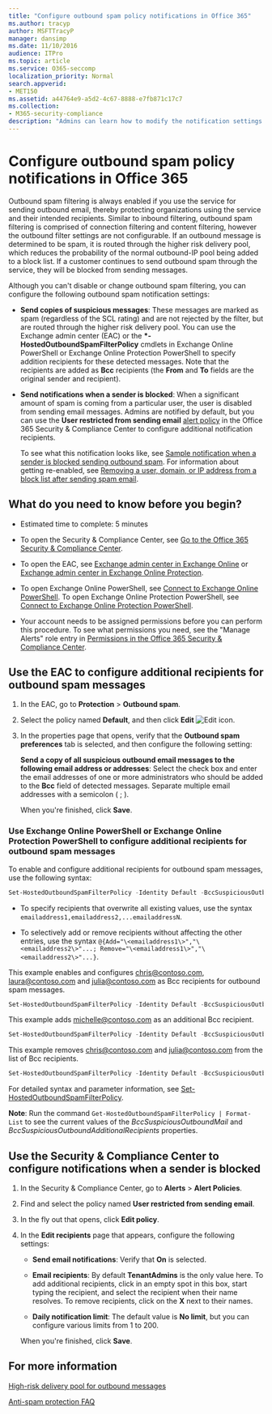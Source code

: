 ```yaml
---
title: "Configure outbound spam policy notifications in Office 365"
ms.author: tracyp
author: MSFTTracyP
manager: dansimp
ms.date: 11/10/2016
audience: ITPro
ms.topic: article
ms.service: O365-seccomp
localization_priority: Normal
search.appverid:
- MET150
ms.assetid: a44764e9-a5d2-4c67-8888-e7fb871c17c7
ms.collection:
- M365-security-compliance
description: "Admins can learn how to modify the notification settings for outbound spam detections in Office 365."
---
```


# Configure outbound spam policy notifications in Office 365

Outbound spam filtering is always enabled if you use the service for sending outbound email, thereby protecting organizations using the service and their intended recipients. Similar to inbound filtering, outbound spam filtering is comprised of connection filtering and content filtering, however the outbound filter settings are not configurable. If an outbound message is determined to be spam, it is routed through the higher risk delivery pool, which reduces the probability of the normal outbound-IP pool being added to a block list. If a customer continues to send outbound spam through the service, they will be blocked from sending messages.

Although you can't disable or change outbound spam filtering, you can configure the following outbound spam notification settings:

- **Send copies of suspicious messages**: These messages are marked as spam (regardless of the SCL rating) and are not rejected by the filter, but are routed through the higher risk delivery pool. You can use the Exchange admin center (EAC) or the **\*-HostedOutboundSpamFilterPolicy** cmdlets in Exchange Online PowerShell or Exchange Online Protection PowerShell to specify addition recipients for these detected messages. Note that the recipients are added as **Bcc** recipients (the **From** and **To** fields are the original sender and recipient).

- **Send notifications when a sender is blocked**: When a significant amount of spam is coming from a particular user, the user is disabled from sending email messages. Admins are notified by default, but you can use the **User restricted from sending email** [alert policy](alert-policies.md) in the Office 365 Security & Compliance Center to configure additional notification recipients.

  To see what this notification looks like, see [Sample notification when a sender is blocked sending outbound spam](sample-notification-when-a-sender-is-blocked-sending-outbound-spam.md). For information about getting re-enabled, see [Removing a user, domain, or IP address from a block list after sending spam email](http://technet.microsoft.com/library/712cfcc1-31e8-4e51-8561-b64258a8f1e5.aspx).

## What do you need to know before you begin?

- Estimated time to complete: 5 minutes

- To open the Security & Compliance Center, see [Go to the Office 365 Security & Compliance Center](go-to-the-securitycompliance-center.md).

- To open the EAC, see [Exchange admin center in Exchange Online](https://docs.microsoft.com/Exchange/exchange-admin-center) or [Exchange admin center in Exchange Online Protection](exchange-admin-center-in-exchange-online-protection-eop.md).

- To open Exchange Online PowerShell, see [Connect to Exchange Online PowerShell](https://docs.microsoft.com/powershell/exchange/exchange-online/connect-to-exchange-online-powershell/connect-to-exchange-online-powershell). To open Exchange Online Protection PowerShell, see [Connect to Exchange Online Protection PowerShell](https://docs.microsoft.com/powershell/exchange/exchange-eop/exchange-online-protection-powershell).

- Your account needs to be assigned permissions before you can perform this procedure. To see what permissions you need, see the "Manage Alerts" role entry in [Permissions in the Office 365 Security & Compliance Center](permissions-in-the-security-and-compliance-center.md).

## Use the EAC to configure additional recipients for outbound spam messages

1. In the EAC, go to **Protection** \> **Outbound spam**.

2. Select the policy named **Default**, and then click **Edit** ![Edit icon](media/ITPro-EAC-EditIcon.png).

3. In the properties page that opens, verify that the **Outbound spam preferences** tab is selected, and then configure the following setting:

   **Send a copy of all suspicious outbound email messages to the following email address or addresses**: Select the check box and enter the email addresses of one or more administrators who should be added to the **Bcc** field of detected messages. Separate multiple email addresses with a semicolon ( ; ).

   When you're finished, click **Save**.

### Use Exchange Online PowerShell or Exchange Online Protection PowerShell to configure additional recipients for outbound spam messages

To enable and configure additional recipients for outbound spam messages, use the following syntax:

```PowerShell
Set-HostedOutboundSpamFilterPolicy -Identity Default -BccSuspiciousOutboundMail $true -BccSuspiciousOutboundAdditionalRecipients <recipients>
```

- To specify recipients that overwrite all existing values, use the syntax `emailaddress1,emailaddress2,...emailaddressN`.

- To selectively add or remove recipients without affecting the other entries, use the syntax `@{Add="\<emailaddress1\>","\<emailaddress2\>"...; Remove="\<emailaddress1\>","\<emailaddress2\>"...}`.

This example enables and configures chris@contoso.com, laura@contoso.com and julia@contoso.com as Bcc recipients for outbound spam messages.

```PowerShell
Set-HostedOutboundSpamFilterPolicy -Identity Default -BccSuspiciousOutboundMail $true -BccSuspiciousOutboundAdditionalRecipients chris@contoso.com,laura@contoso.com,julia@contoso.com
```

This example adds michelle@contoso.com as an additional Bcc recipient.

```PowerShell
Set-HostedOutboundSpamFilterPolicy -Identity Default -BccSuspiciousOutboundAdditionalRecipients @{Add=michelle@contoso.com}
```

This example removes chris@contoso.com and julia@contoso.com from the list of Bcc recipients.

```PowerShell
Set-HostedOutboundSpamFilterPolicy -Identity Default -BccSuspiciousOutboundAdditionalRecipients @{Remove='chris@contoso.com','julia@contoso.com'}
```

For detailed syntax and parameter information, see [Set-HostedOutboundSpamFilterPolicy](https://docs.microsoft.com/powershell/module/exchange/antispam-antimalware/set-hostedoutboundspamfilterpolicy).

**Note**: Run the command `Get-HostedOutboundSpamFilterPolicy | Format-List` to see the current values of the *BccSuspiciousOutboundMail* and *BccSuspiciousOutboundAdditionalRecipients* properties.

## Use the Security & Compliance Center to configure notifications when a sender is blocked

1. In the Security & Compliance Center, go to **Alerts** \> **Alert Policies**.

2. Find and select the policy named **User restricted from sending email**.

3. In the fly out that opens, click **Edit policy**.

4. In the **Edit recipients** page that appears, configure the following settings:

   - **Send email notifications**: Verify that **On** is selected.

   - **Email recipients**: By default **TenantAdmins** is the only value here. To add additional recipients, click in an empty spot in this box, start typing the recipient, and select the recipient when their name resolves. To remove recipients, click on the **X** next to their names.

   - **Daily notification limit**: The default value is **No limit**, but you can configure various limits from 1 to 200.

   When you're finished, click **Save**.

## For more information

[High-risk delivery pool for outbound messages](high-risk-delivery-pool-for-outbound-messages.md)

[Anti-spam protection FAQ](anti-spam-protection-faq.md)
